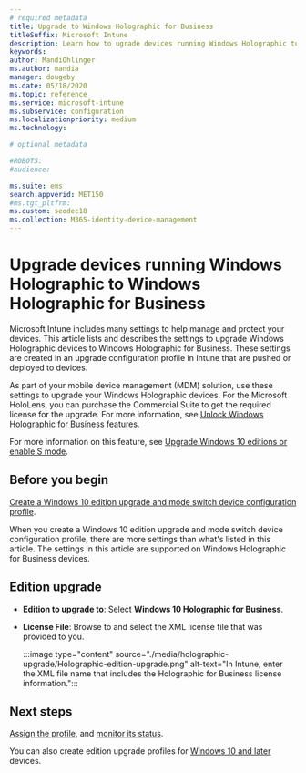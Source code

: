 ```yaml
---
# required metadata
title: Upgrade to Windows Holographic for Business
titleSuffix: Microsoft Intune
description: Learn how to ugrade devices running Windows Holographic to Window Holographic for Business
keywords:
author: MandiOhlinger
ms.author: mandia
manager: dougeby
ms.date: 05/18/2020
ms.topic: reference
ms.service: microsoft-intune
ms.subservice: configuration
ms.localizationpriority: medium
ms.technology:

# optional metadata

#ROBOTS:
#audience:

ms.suite: ems
search.appverid: MET150
#ms.tgt_pltfrm:
ms.custom: seodec18
ms.collection: M365-identity-device-management
---
```


# Upgrade devices running Windows Holographic to Windows Holographic for Business

Microsoft Intune includes many settings to help manage and protect your devices. This article lists and describes the settings to upgrade Windows Holographic devices to Windows Holographic for Business. These settings are created in an upgrade configuration profile in Intune that are pushed or deployed to devices.

As part of your mobile device management (MDM) solution, use these settings to upgrade your Windows Holographic devices. For the Microsoft HoloLens, you can purchase the Commercial Suite to get the required license for the upgrade. For more information, see [Unlock Windows Holographic for Business features](https://docs.microsoft.com/hololens/hololens1-upgrade-enterprise).

For more information on this feature, see [Upgrade Windows 10 editions or enable S mode](edition-upgrade-configure-windows-10.md).

## Before you begin

[Create a Windows 10 edition upgrade and mode switch device configuration profile](edition-upgrade-configure-windows-10.md#create-the-profile).

When you create a Windows 10 edition upgrade and mode switch device configuration profile, there are more settings than what's listed in this article. The settings in this article are supported on Windows Holographic for Business devices.

## Edition upgrade

- **Edition to upgrade to**: Select **Windows 10 Holographic for Business**.
- **License File**: Browse to and select the XML license file that was provided to you.

  :::image type="content" source="./media/holographic-upgrade/Holographic-edition-upgrade.png" alt-text="In Intune, enter the XML file name that includes the Holographic for Business license information.":::

## Next steps

[Assign the profile](device-profile-assign.md), and [monitor its status](device-profile-monitor.md).

You can also create edition upgrade profiles for [Windows 10 and later](edition-upgrade-windows-settings.md) devices.

